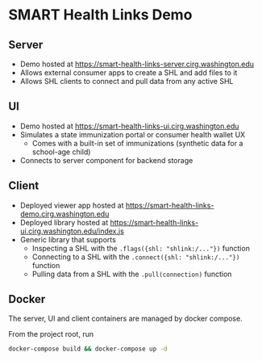 # SMART Health Links Demo

## Server

* Demo hosted at https://smart-health-links-server.cirg.washington.edu
* Allows external consumer apps to create a SHL and add files to it
* Allows SHL clients to connect and pull data from any active SHL

## UI

* Demo hosted at https://smart-health-links-ui.cirg.washington.edu
* Simulates a state immunization portal or consumer health wallet UX
  * Comes with a built-in set of immunizations (synthetic data for a school-age child)
* Connects to server component for backend storage

## Client
* Deployed viewer app hosted at https://smart-health-links-demo.cirg.washington.edu
* Deployed library hosted at https://smart-health-links-ui.cirg.washington.edu/index.js
* Generic library that supports
  * Inspecting a SHL with the `.flags({shl: "shlink:/..."})` function
  * Connecting to a SHL with the `.connect({shl: "shlink:/..."})` function
  * Pulling data from a SHL with the `.pull(connection)` function

## Docker

The server, UI and client containers are managed by docker compose.

From the project root, run

```bash
docker-compose build && docker-compose up -d
```
